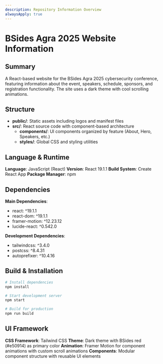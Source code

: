 ```yaml
---
description: Repository Information Overview
alwaysApply: true
---
```


# BSides Agra 2025 Website Information

## Summary
A React-based website for the BSides Agra 2025 cybersecurity conference, featuring information about the event, speakers, schedule, sponsors, and registration functionality. The site uses a dark theme with cool scrolling animations.

## Structure
- **public/**: Static assets including logos and manifest files
- **src/**: React source code with component-based architecture
  - **components/**: UI components organized by feature (About, Hero, Speakers, etc.)
  - **styles/**: Global CSS and styling utilities

## Language & Runtime
**Language**: JavaScript (React)
**Version**: React 19.1.1
**Build System**: Create React App
**Package Manager**: npm

## Dependencies
**Main Dependencies**:
- react: ^19.1.1
- react-dom: ^19.1.1
- framer-motion: ^12.23.12
- lucide-react: ^0.542.0

**Development Dependencies**:
- tailwindcss: ^3.4.0
- postcss: ^8.4.31
- autoprefixer: ^10.4.16

## Build & Installation
```bash
# Install dependencies
npm install

# Start development server
npm start

# Build for production
npm run build
```

## UI Framework
**CSS Framework**: Tailwind CSS
**Theme**: Dark theme with BSides red (#e50914) as primary color
**Animation**: Framer Motion for component animations with custom scroll animations
**Components**: Modular component structure with reusable UI elements